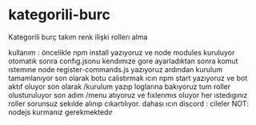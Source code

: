 # kategorili-burc
Kategorili burç takım renk ilişki rollerı alma

kullanım : öncelikle npm install yazıyoruz ve node modules kuruluyor otomatık sonra confıg.jsonu kendımıze gore ayarladıktan sonra komut ıstemıne node register-commands.js
yazıyoruz ardından kurulum tamamlanıyor son olarak botu calıstırmak ıcın npm start yazıyoruz ve bot aktıf oluyor son olarak /kurulum yazıp loglarına bakıyoruz tum roller olusturuluyor son adım /menu atıyoruz ve fıxlenmıs oluyor her ıstedıgınız roller sorunsuz sekılde alınıp cıkartılıyor. dahası ıcın discord : cileler
NOT: nodejs kurmanız gerekmektedır
